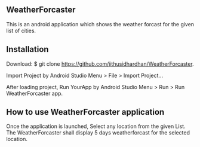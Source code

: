
## WeatherForcaster 
This is an android application which shows the weather forcast for the given list of cities.

## Installation

Download:
 $ git clone https://github.com/jithusidhardhan/WeatherForcaster.
 
 Import Project by Android Studio Menu > File > Import Project...
 
 After loading project,
 Run YourApp by Android Studio Menu > Run > Run WeatherForcaster app.

## How to use WeatherForcaster application

Once the application is launched,
Select any location from the given List. The WeatherForcaster shall display 5 days weatherforcast for the selected location.
